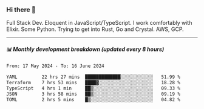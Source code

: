 ### Hi there 👋

Full Stack Dev. Eloquent in JavaScript/TypeScript. I work comfortably with Elixir. Some Python. Trying to get into Rust, Go and Crystal. AWS, GCP.

***

##### 📊 Monthly development breakdown (updated every 8 hours)

<!--START_SECTION:waka-->

```txt
From: 17 May 2024 - To: 16 June 2024

YAML         22 hrs 27 mins  █████████████░░░░░░░░░░░░   51.99 %
Terraform    7 hrs 53 mins   ████▓░░░░░░░░░░░░░░░░░░░░   18.28 %
TypeScript   4 hrs 1 min     ██▒░░░░░░░░░░░░░░░░░░░░░░   09.33 %
JSON         3 hrs 58 mins   ██▒░░░░░░░░░░░░░░░░░░░░░░   09.19 %
TOML         2 hrs 5 mins    █▒░░░░░░░░░░░░░░░░░░░░░░░   04.82 %
```

<!--END_SECTION:waka-->
